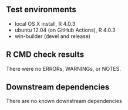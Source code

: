 ## Test environments
* local OS X install, R 4.0.3
* ubuntu 12.04 (on GitHub Actions), R 4.0.3
* win-builder (devel and release)

## R CMD check results
There were no ERRORs, WARNINGs, or NOTES. 

## Downstream dependencies
There are no known downstream dependencies
